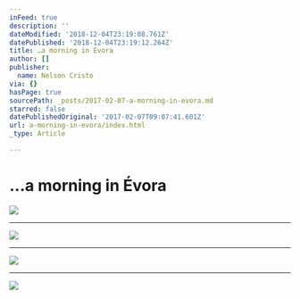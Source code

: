 ```yaml
---
inFeed: true
description: ''
dateModified: '2018-12-04T23:19:08.761Z'
datePublished: '2018-12-04T23:19:12.264Z'
title: …a morning in Évora
author: []
publisher:
  name: Nelson Cristo
via: {}
hasPage: true
sourcePath: _posts/2017-02-07-a-morning-in-evora.md
starred: false
datePublishedOriginal: '2017-02-07T09:07:41.601Z'
url: a-morning-in-evora/index.html
_type: Article

---
```

# ...a morning in Évora
![](https://the-grid-user-content.s3-us-west-2.amazonaws.com/8b783ef8-5166-442c-b054-8d0e67f4e21e.jpg)

---

![](https://the-grid-user-content.s3-us-west-2.amazonaws.com/bdb3e9b3-df42-4e9e-b7b4-3175ab16917b.jpg)

---

![](https://the-grid-user-content.s3-us-west-2.amazonaws.com/0620117b-056f-445f-a274-edadde0a02ea.jpg)

---

![](https://the-grid-user-content.s3-us-west-2.amazonaws.com/80e8d164-05e9-472f-b057-3a29235bad90.jpg)